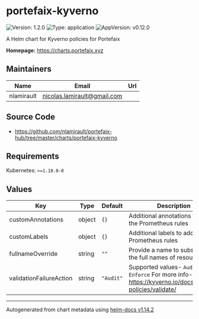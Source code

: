 # portefaix-kyverno

![Version: 1.2.0](https://img.shields.io/badge/Version-1.2.0-informational?style=flat-square) ![Type: application](https://img.shields.io/badge/Type-application-informational?style=flat-square) ![AppVersion: v0.12.0](https://img.shields.io/badge/AppVersion-v0.12.0-informational?style=flat-square)

A Helm chart for Kyverno policies for Portefaix

**Homepage:** <https://charts.portefaix.xyz>

## Maintainers

| Name | Email | Url |
| ---- | ------ | --- |
| nlamirault | <nicolas.lamirault@gmail.com> |  |

## Source Code

* <https://github.com/nlamirault/portefaix-hub/tree/master/charts/portefaix-kyverno>

## Requirements

Kubernetes: `>=1.10.0-0`

## Values

| Key | Type | Default | Description |
|-----|------|---------|-------------|
| customAnnotations | object | `{}` | Additional annotations to add to the Prometheus rules |
| customLabels | object | `{}` | Additional labels to add to the Prometheus rules |
| fullnameOverride | string | `""` | Provide a name to substitute for the full names of resources |
| validationFailureAction | string | `"Audit"` | Supported values- `Audit`, `Enforce` For more info- https://kyverno.io/docs/writing-policies/validate/ |

----------------------------------------------
Autogenerated from chart metadata using [helm-docs v1.14.2](https://github.com/norwoodj/helm-docs/releases/v1.14.2)
